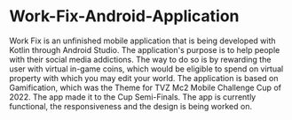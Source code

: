 # Work-Fix-Android-Application
Work Fix is an unfinished mobile application that is being developed with Kotlin through Android Studio.
The application's purpose is to help people with their social media addictions.
The way to do so is by rewarding the user with virtual in-game coins, which would be eligible to spend on virtual property with which you may edit your world.
The application is based on Gamification, which was the Theme for TVZ Mc2 Mobile Challenge Cup of 2022. The app made it to the Cup Semi-Finals.
The app is currently functional, the responsiveness and the design is being worked on.
